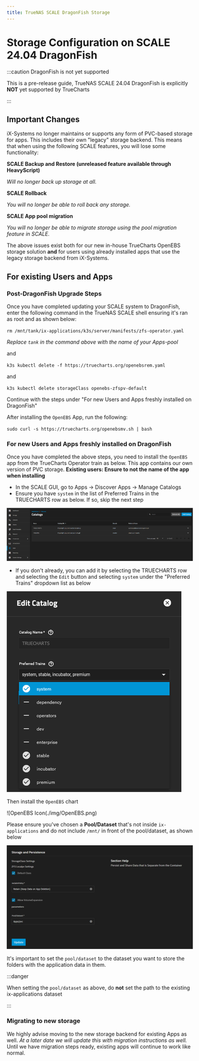 ```yaml
---
title: TrueNAS SCALE DragonFish Storage
---
```


# Storage Configuration on SCALE 24.04 DragonFish

:::caution DragonFish is not yet supported

This is a pre-release guide, TrueNAS SCALE 24.04 DragonFish is explicitly **NOT** yet supported by TrueCharts

:::

## Important Changes

iX-Systems no longer maintains or supports any form of PVC-based storage for apps. This includes their own "legacy" storage backend. This means that when using the following SCALE features, you will lose some functionality:

**SCALE Backup and Restore (unreleased feature available through HeavyScript)**

*Will no longer back up storage at all.*


**SCALE Rollback**

*You will no longer be able to roll back any storage.*


**SCALE App pool migration**

*You will no longer be able to migrate storage using the pool migration feature in SCALE.*


The above issues exist both for our new in-house TrueCharts OpenEBS storage solution **and** for users using already installed apps that use the legacy storage backend from iX-Systems.


## For existing Users and Apps

### Post-DragonFish Upgrade Steps

Once you have completed updating your SCALE system to DragonFish, enter the following command in the TrueNAS SCALE shell ensuring it's ran as root and as shown below:

`rm /mnt/tank/ix-applications/k3s/server/manifests/zfs-operator.yaml`

*Replace `tank` in the command above with the name of your Apps-pool*

and

`k3s kubectl delete -f https://truecharts.org/openebsrem.yaml`

and

`k3s kubectl delete storageClass openebs-zfspv-default`

Continue with the steps under "For new Users and Apps freshly installed on DragonFish"

After installing the `OpenEBS` App, run the following:

`sudo curl -s https://truecharts.org/openebsmv.sh | bash`

### For new Users and Apps freshly installed on DragonFish

Once you have completed the above steps, you need to install the `OpenEBS` app from the TrueCharts Operator train as below. This app contains our own version of PVC storage.
**Existing users: Ensure to not the name of the app when installing**

- In the SCALE GUI, go to Apps -> Discover Apps -> Manage Catalogs
- Ensure you have `system` in the list of Preferred Trains in the TRUECHARTS row as below. If so, skip the next step

![Catalog Trains](./img/Dragonfish-Storage5.png)


- If you don't already, you can add it by selecting the TRUECHARTS row and selecting the `Edit` button and selecting `system` under the "Preferred Trains" dropdown list as below

![system List](./img/Dragonfish-Storage5b.png)

Then install the `OpenEBS` chart

![OpenEBS Icon(./img/OpenEBS.png)

Please ensure you've chosen a **Pool/Dataset** that's not inside `ix-applications` and do not include `/mnt/` in front of the pool/dataset, as shown below

![OpenEBS Storage](./img/OpenEBS-storage.png)

It's important to set the `pool/dataset` to the dataset you want to store the folders with the application data in them.

:::danger

When setting the `pool/dataset` as above, do **not** set the path to the existing ix-applications dataset

:::

### Migrating to new storage

We highly advise moving to the new storage backend for existing Apps as well. *At a later date we will update this with migration instructions as well.*
Until we have migration steps ready, existing apps will continue to work like normal.
